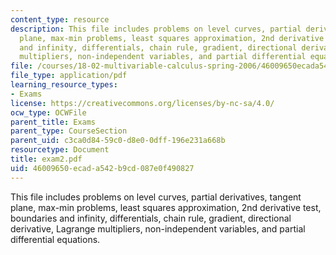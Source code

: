 ```yaml
---
content_type: resource
description: This file includes problems on level curves, partial derivatives, tangent
  plane, max-min problems, least squares approximation, 2nd derivative test, boundaries
  and infinity, differentials, chain rule, gradient, directional derivative, Lagrange
  multipliers, non-independent variables, and partial differential equations.
file: /courses/18-02-multivariable-calculus-spring-2006/46009650ecada542b9cd087e0f490827_exam2.pdf
file_type: application/pdf
learning_resource_types:
- Exams
license: https://creativecommons.org/licenses/by-nc-sa/4.0/
ocw_type: OCWFile
parent_title: Exams
parent_type: CourseSection
parent_uid: c3ca0d84-59c0-d8e0-0dff-196e231a668b
resourcetype: Document
title: exam2.pdf
uid: 46009650-ecad-a542-b9cd-087e0f490827
---
```

This file includes problems on level curves, partial derivatives, tangent plane, max-min problems, least squares approximation, 2nd derivative test, boundaries and infinity, differentials, chain rule, gradient, directional derivative, Lagrange multipliers, non-independent variables, and partial differential equations.